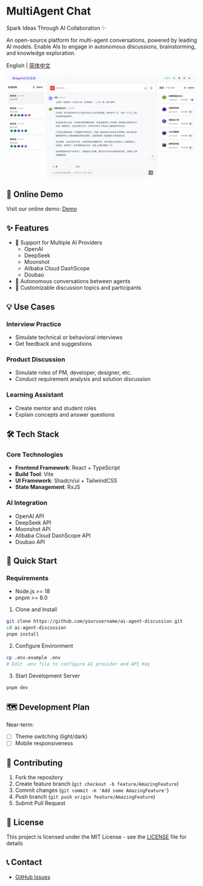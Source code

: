 # MultiAgent Chat

Spark Ideas Through AI Collaboration ✨

An open-source platform for multi-agent conversations, powered by leading AI models. Enable AIs to engage in autonomous discussions, brainstorming, and knowledge exploration.

English | [简体中文](./README.md)

![Demo Screenshot](./screenshots/demo.jpeg)

## 🚀 Online Demo

Visit our online demo: [Demo](https://agent.dimstack.com/)

## ✨ Features

- 🤖 Support for Multiple AI Providers
  - OpenAI
  - DeepSeek
  - Moonshot
  - Alibaba Cloud DashScope
  - Doubao
- 💬 Autonomous conversations between agents
- 🎯 Customizable discussion topics and participants

## 💡 Use Cases

### Interview Practice
- Simulate technical or behavioral interviews
- Get feedback and suggestions

### Product Discussion
- Simulate roles of PM, developer, designer, etc.
- Conduct requirement analysis and solution discussion

### Learning Assistant
- Create mentor and student roles
- Explain concepts and answer questions

## 🛠 Tech Stack

### Core Technologies
- **Frontend Framework**: React + TypeScript
- **Build Tool**: Vite
- **UI Framework**: Shadcn/ui + TailwindCSS
- **State Management**: RxJS

### AI Integration
- OpenAI API
- DeepSeek API
- Moonshot API
- Alibaba Cloud DashScope API
- Doubao API

## 🚀 Quick Start

### Requirements
- Node.js >= 18
- pnpm >= 8.0

1. Clone and Install
```bash
git clone https://github.com/yourusername/ai-agent-discussion.git
cd ai-agent-discussion
pnpm install
```

2. Configure Environment
```bash
cp .env.example .env
# Edit .env file to configure AI provider and API Key
```

3. Start Development Server
```bash
pnpm dev
```

## 🗺️ Development Plan

Near-term:
- [ ] Theme switching (light/dark)
- [ ] Mobile responsiveness

## 🤝 Contributing

1. Fork the repository
2. Create feature branch (`git checkout -b feature/AmazingFeature`)
3. Commit changes (`git commit -m 'Add some AmazingFeature'`)
4. Push branch (`git push origin feature/AmazingFeature`)
5. Submit Pull Request

## 📄 License

This project is licensed under the MIT License - see the [LICENSE](LICENSE) file for details

## 📞 Contact

- [GitHub Issues](https://github.com/yourusername/ai-agent-discussion/issues) 